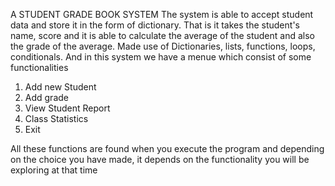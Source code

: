 
A STUDENT GRADE BOOK SYSTEM
The system is able to accept student data and store it in the form of dictionary. That is it takes the student's name, score and it is able to calculate the average of the student and also the grade of the average. 
Made use of Dictionaries, lists, functions, loops, conditionals.
And in this system we have a menue which consist of some functionalities
1. Add new Student
2. Add grade 
3. View Student Report
4. Class Statistics
5. Exit

All these functions are found when you execute the program and depending on the choice you have made, it depends on the functionality you will be exploring at that time
